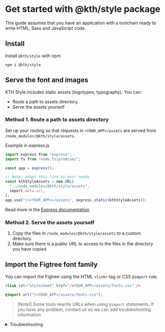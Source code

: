 # Get started with @kth/style package

This guide assumes that you have an application with a toolchain ready to write HTML, Sass and JavaScript code.

## Install

Install `@kth/style` with npm

```
npm i @kth/style
```

## Serve the font and images

KTH Style includes static assets (logotypes, typography). You can:

- Route a path to assets directory.
- Serve the assets yourself

### Method 1. Route a path to assets directory

Set up your routing so that requests in `<YOUR_APP>/assets` are served from `/node_modules/@kth/style/assets`.

Example in express.js

```ts
import express from "express";
import fs from "node:fs/promises";

const app = express();

// Note: adapt this line to your needs
const kthStyleAssets = new URL(
  "../node_modules/@kth/style/assets",
  import.meta.url,
);
app.use("/<<YOUR_APP>>/assets", express.static(kthStyleAssets));
```

Read more in the [Express documentation](https://expressjs.com/en/starter/static-files.html)

### Method 2. Serve the assets yourself

1. Copy the files in `/node_modules/@kth/style/assets` to a custom directory.
2. Make sure there is a public URL to access to the files in the directory you have copied

## Import the Figtree font family

You can import the Figtree using the HTML `<link>` tag or CSS `@import` rule.

```html
<link rel="stylesheet" href="/<YOUR_APP>/assets/fonts.css" />
```

```scss
@import url("/<YOUR_APP>/assets/fonts.css");
```

> [Note!]
> Some tools rewrite URLs when using `@import` statements. If you have any problem, contact us so we can add troubleshooting information

<details>
<summary>Troubleshooting</summary>

In this section we will include the most common problems when importing both CSS and Sass files into a project.

</details>
